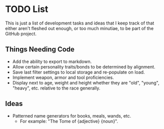 # TODO List

This is just a list of development tasks and ideas that I keep track of that either aren't fleshed out enough, or too much minutiae, to be part of the GitHub project.

## Things Needing Code

* Add the ability to export to markdown.
* Allow certain personality traits/bonds to be determined by alignment.
* Save last filter settings to local storage and re-populate on load.
* Implement weapon, armor and tool proficiencies.
* Display next to age, weight and height whether they are "old", "young", "heavy", etc. relative to the race generally.

## Ideas

* Patterned name generators for books, meals, wands, etc.
  * For example: "The Tome of {adjective} {noun}".